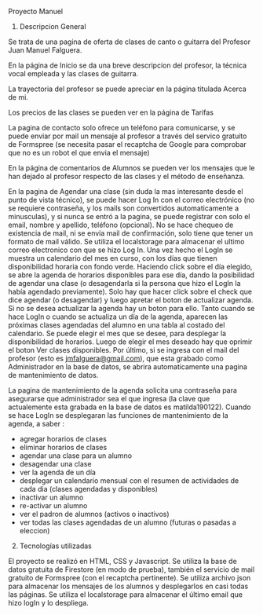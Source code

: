 Proyecto Manuel

1) Descripcion General

Se trata de una pagina de oferta de clases de canto o guitarra del Profesor Juan Manuel Falguera.

En la página de Inicio se da una breve descripcion del profesor, la técnica vocal empleada y las clases de guitarra.

La trayectoria del profesor se puede apreciar en la página titulada Acerca de mi.

Los precios de las clases se pueden ver en la página de Tarifas

La pagina de contacto solo ofrece un teléfono para comunicarse, y se puede enviar por mail un mensaje al profesor a través del servico gratuito de Formspree (se necesita pasar el recaptcha de Google para comprobar que no es un robot el que envia el mensaje)

En la página de comentarios de Alumnos se pueden ver los mensajes que le han dejado al profesor respecto de las clases y el método de enseñanza.

En la pagina de Agendar una clase (sin duda la mas interesante desde el punto de vista técnico), se puede hacer Log In con el correo electrónico (no se requiere contraseña, y los mails son convertidos automaticamente a minusculas), y si nunca se entró a la pagina, se puede registrar con solo el email, nombre y apellido, teléfono (opcional). No se hace chequeo de existencia de mail, ni se envía mail de confirmación, solo tiene que tener un formato de mail válido. Se utiliza el localstorage para almacenar el ultimo correo electronico con que se hizo Log In.
Una vez hecho el LogIn se muestra un calendario del mes en curso, con los días que tienen disponibilidad horaria con fondo verde. Haciendo click sobre el día elegido, se abre la agenda de horarios disponibles para ese día, dando la posibilidad de agendar una clase (o desagendarla si la persona que hizo el LogIn la había agendado previamente). Solo hay que hacer click sobre el check que dice agendar (o desagendar) y luego apretar el boton de actualizar agenda. Si no se desea actualizar la agenda hay un boton para ello. 
Tanto cuando se hace LogIn o cuando se actualiza un día de la agenda, aparecen las próximas clases agendadas del alumno en una tabla al costado del calendario.
Se puede elegir el mes que se desee, para desplegar la disponibilidad de horarios. Luego de elegir el mes deseado hay que oprimir el boton Ver clases disponibles.
Por último, si se ingresa con el mail del profesor (esto es jmfalguera@gmail.com), que esta grabado como Administrador en la base de datos, se abrira automaticamente una pagina de mantenimiento de datos. 


La pagina de mantenimiento de la agenda solicita una contraseña para asegurarse que administrador sea el que ingresa (la clave que actualemente esta grabada en la base de datos es matilda190122).
Cuando se hace LogIn se desplegaran las funciones de mantenimiento de la agenda, a saber : 
* agregar horarios de clases
* eliminar horarios de clases
* agendar una clase para un alumno
* desagendar una clase
* ver la agenda de un día
* desplegar un calendario mensual con el resumen de actividades de cada dia (clases agendadas y disponibles)
* inactivar un alumno
* re-activar un alumno
* ver el padron de alumnos (activos o inactivos)
* ver todas las clases agendadas de un alumno (futuras o pasadas a eleccion)

2) Tecnologías utilizadas

El proyecto se realizó en HTML, CSS y Javascript. Se utiliza la base de datos gratuita de Firestore (en modo de prueba), también el servicio de mail gratuito de Formspree (con el recaptcha pertinente). Se utiliza archivo json para almacenar los mensajes de los alumnos y desplegarlos en casi todas las páginas. Se utiliza el localstorage para almacenar el último email que hizo logIn y lo despliega.




